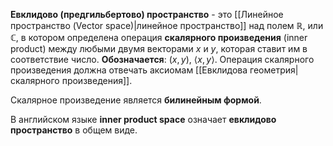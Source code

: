 **Евклидово (предгильбертово) пространство** - это [[Линейное пространство (Vector space)|линейное пространство]] над полем $\mathbb{R}$, или $\mathbb{C}$, в котором определена операция **скалярного произведения** (inner product) между любыми двумя векторами $x$ и $y$, которая ставит им в соответствие число. **Обозначается**: $(x,y)$, $\langle x,y\rangle$. Операция скалярного произведения должна отвечать аксиомам [[Евклидова геометрия|скалярного произведения]].

Скалярное произведение является **билинейным формой**.

В английском языке **inner product space** означает **евклидово пространство** в общем виде.